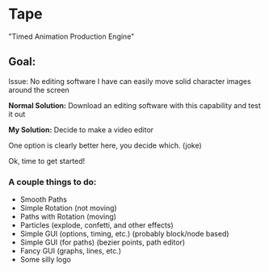 # Tape

"Timed Animation Production Engine"

## Goal:

Issue: No editing software I have can easily move solid character images around the screen

**Normal Solution:** Download an editing software with this capability and test it out

**My Solution:** Decide to make a video editor

One option is clearly better here, you decide which. (joke)

Ok, time to get started!

### A couple things to do:

- Smooth Paths
- Simple Rotation (not moving)
- Paths with Rotation (moving)
- Particles (explode, confetti, and other effects)
- Simple GUI (options, timing, etc.) (probably block/node based)
- Simple GUI (for paths) (bezier points, path editor)
- Fancy GUI (graphs, lines, etc.)
- Some silly logo